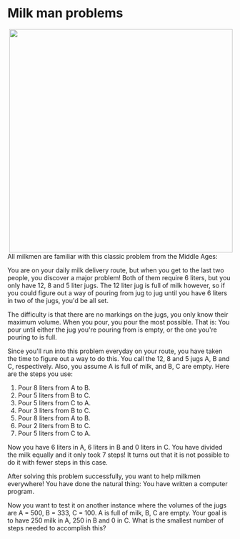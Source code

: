 # Milk man problems

<img align="right" src="http://folk.uio.no/torenord/milk.png" width="500px">

All milkmen are familiar with this classic problem from the Middle Ages:

You are on your daily milk delivery route, but when you get to the last
two people, you discover a major problem! Both of them require 6
liters, but you only have 12, 8 and 5 liter jugs. The 12 liter jug is
full of milk however, so if you could figure out a way of pouring from
jug to jug until you have 6 liters in two of the jugs, you'd be all
set.

The difficulty is that there are no markings on the jugs, you only
know their maximum volume. When you pour, you pour the most possible.
That is: You pour until either the jug you're pouring from is empty,
or the one you're pouring to is full.

Since you'll run into this problem everyday on your route, you have
taken the time to figure out a way to do this. You call the 12, 8 and
5 jugs A, B and C, respectively. Also, you assume A is full of milk,
and B, C are empty. Here are the steps you use:

1. Pour 8 liters from A to B.
2. Pour 5 liters from B to C.
3. Pour 5 liters from C to A.
4. Pour 3 liters from B to C.
5. Pour 8 liters from A to B.
6. Pour 2 liters from B to C.
7. Pour 5 liters from C to A.

Now you have 6 liters in A, 6 liters in B and 0 liters in C. You have
divided the milk equally and it only took 7 steps! It turns out that
it is not possible to do it with fewer steps in this case.

After solving this problem successfully, you want to help milkmen
everywhere! You have done the natural thing: You have written a
computer program.

Now you want to test it on another instance where the volumes of the
jugs are A = 500, B = 333, C = 100. A is full of milk, B, C are empty.
Your goal is to have 250 milk in A, 250 in B and 0 in C. What is the
smallest number of steps needed to accomplish this?
